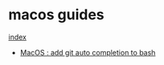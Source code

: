 # macos guides

[index](../../../../README.md)

* [MacOS : add git auto completion to bash](git-autocomplete-bash.md)
